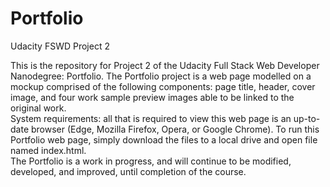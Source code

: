 # Portfolio

Udacity FSWD Project 2

This is the repository for Project 2 of the Udacity Full Stack Web Developer Nanodegree:  Portfolio. 
The Portfolio project is a web page modelled on a mockup comprised of the following components:  page title, header, cover image, and four work sample preview images able to be linked to the original work.  
System requirements: all that is required to view this web page is an up-to-date browser (Edge, Mozilla Firefox, Opera, or Google Chrome).
To run this Portfolio web page, simply download the files to a local drive and open file named index.html.  
The Portfolio is a work in progress, and will continue to be modified, developed, and improved, until completion of the course.
